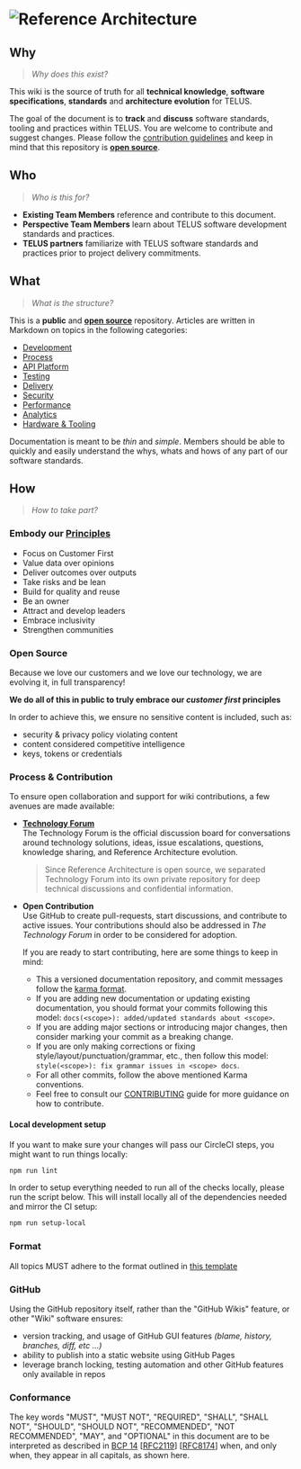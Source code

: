 # ![Reference Architecture](assets/logo.svg "Reference Architecture")

## Why

> _Why does this exist?_

This wiki is the source of truth for all **technical knowledge**, **software specifications**, **standards** and **architecture evolution** for TELUS.

The goal of the document is to **track** and **discuss** software standards, tooling and practices within TELUS. You are welcome to contribute and suggest changes. Please follow the [contribution guidelines](.github/CONTRIBUTING.md) and keep in mind that this repository is [**open source**](#open-source).

## Who

> _Who is this for?_

- **Existing Team Members** reference and contribute to this document.
- **Perspective Team Members** learn about TELUS software development standards and practices.
- **TELUS partners** familiarize with TELUS software standards and practices prior to project delivery commitments.

## What

> _What is the structure?_

This is a **public** and [**open source**](#open-source) repository. Articles are written in Markdown on topics in the following categories:

- [Development](development/README.md)
- [Process](process/README.md)
- [API Platform](api/README.md)
- [Testing](testing/README.md)
- [Delivery](delivery/README.md)
- [Security](security/README.md)
- [Performance](performance/README.md)
- [Analytics](analytics/README.md)
- [Hardware & Tooling](equipment/README.md)

Documentation is meant to be _thin_ and _simple_. Members should be able to quickly and easily understand the whys, whats and hows of any part of our software standards.
## How

> _How to take part?_

### Embody our [Principles][digital-principles]

- Focus on Customer First
- Value data over opinions
- Deliver outcomes over outputs
- Take risks and be lean
- Build for quality and reuse
- Be an owner
- Attract and develop leaders
- Embrace inclusivity
- Strengthen communities

### Open Source

Because we love our customers and we love our technology, we are evolving it, in full transparency!

<!--lint disable no-emphasis-as-heading-->
**We do all of this in public to truly embrace our _customer first_ principles**

In order to achieve this, we ensure no sensitive content is included, such as:

- security & privacy policy violating content
- content considered competitive intelligence
- keys, tokens or credentials

### Process & Contribution

To ensure open collaboration and support for wiki contributions, a few avenues are made available:

- [**Technology Forum**][technology-forum]  
  The Technology Forum is the official discussion board for conversations around
  technology solutions, ideas, issue escalations, questions, knowledge sharing,
  and Reference Architecture evolution.

  > Since Reference Architecture is open source, we separated Technology Forum into
  > its own private repository for deep technical discussions and confidential information.

- **Open Contribution**  
  Use GitHub to create pull-requests, start discussions, and contribute to active issues.
  Your contributions should also be addressed in _The Technology Forum_ in order to be considered for adoption. 

  If you are ready to start contributing, here are some things to keep in mind:
  - This a versioned documentation repository, and commit messages follow the [karma format][karma-format].
  - If you are adding new documentation or updating existing documentation, you should format your commits following this model: `docs(<scope>): added/updated standards about <scope>`. 
  - If you are adding major sections or introducing major changes, then consider marking your commit as a breaking change.
  - If you are only making corrections or fixing style/layout/punctuation/grammar, etc., then follow this model: `style(<scope>): fix grammar issues in <scope> docs`.
  - For all other commits, follow the above mentioned Karma conventions.
  - Feel free to consult our [CONTRIBUTING](./.github/CONTRIBUTING.md) guide for more guidance on how to contribute.

#### Local development setup

If you want to make sure your changes will pass our CircleCI steps, you might want to run things locally:

```bash
npm run lint
```

In order to setup everything needed to run all of the checks locally, please run the script below. This will install locally all of the dependencies needed and mirror the CI setup:

```bash
npm run setup-local
```

### Format

All topics MUST adhere to the format outlined in [this template](.template.md)

### GitHub

Using the GitHub repository itself, rather than the "GitHub Wikis" feature, or other "Wiki" software ensures:

- version tracking, and usage of GitHub GUI features _(blame, history, branches, diff, etc ...)_
- ability to publish into a static website using GitHub Pages
- leverage branch locking, testing automation and other GitHub features only available in repos

### Conformance

The key words "MUST", "MUST NOT", "REQUIRED", "SHALL", "SHALL NOT", "SHOULD", "SHOULD NOT", "RECOMMENDED", "NOT RECOMMENDED", "MAY", and "OPTIONAL" in this document are to be interpreted as described in [BCP 14][bcp14] [[RFC2119][rfc2119]] [[RFC8174][rfc8174]] when, and only when, they appear in all capitals, as shown here.

[digital-principles]: https://www.telus.com/en/digital/about-us/our-principles
[technology-forum]: https://github.com/telus/technology-forum
[bcp14]: https://tools.ietf.org/html/bcp14
[rfc2119]: https://tools.ietf.org/html/rfc2119
[rfc8174]: https://tools.ietf.org/html/rfc8174
[karma-format]: https://karma-runner.github.io/1.0/dev/git-commit-msg.html
